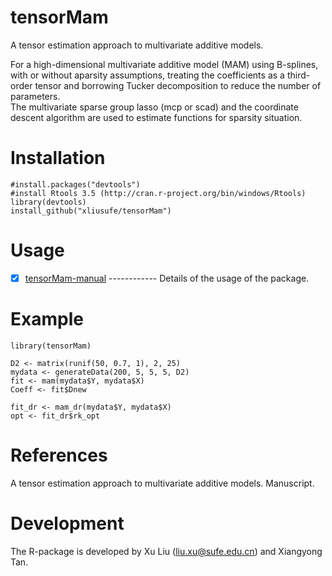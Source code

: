 # tensorMam
 A tensor estimation approach to multivariate additive models.
 
  For a high-dimensional multivariate additive model (MAM) using B-splines, with or without aparsity assumptions, 
  treating the coefficients as a third-order tensor and borrowing Tucker decomposition to reduce the number of parameters.  
  The multivariate sparse group lasso (mcp or scad) and the coordinate descent algorithm are used to estimate
  functions for sparsity situation.
# Installation

    #install.packages("devtools")
    #install Rtools 3.5 (http://cran.r-project.org/bin/windows/Rtools)
    library(devtools)
    install_github("xliusufe/tensorMam")

# Usage

   - [x] [tensorMam-manual](https://github.com/xliusufe/tensorMam/blob/master/inst/tensorMam-manual.pdf) ------------ Details of the usage of the package.
# Example

    library(tensorMam)

    D2 <- matrix(runif(50, 0.7, 1), 2, 25)
    mydata <- generateData(200, 5, 5, 5, D2)    
    fit <- mam(mydata$Y, mydata$X)
    Coeff <- fit$Dnew
    
    fit_dr <- mam_dr(mydata$Y, mydata$X)
    opt <- fit_dr$rk_opt
 
 # References
A tensor estimation approach to multivariate additive models. Manuscript.

# Development
The R-package is developed by Xu Liu (liu.xu@sufe.edu.cn) and Xiangyong Tan.
